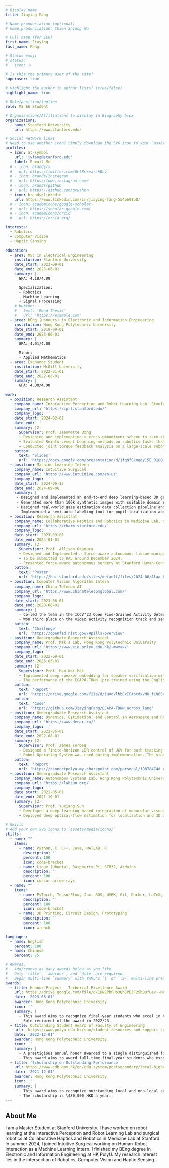 ```yaml
---
# Display name
title: Jiaying Fang

# Name pronunciation (optional)
# name_pronunciation: Chien Shiung Wu

# Full name (for SEO)
first_name: Jiaying
last_name: Fang

# Status emoji
# status:
#   icon: ☕️

# Is this the primary user of the site?
superuser: true

# Highlight the author in author lists? (true/false)
highlight_name: true

# Role/position/tagline
role: MS EE Student

# Organizations/Affiliations to display in Biography blox
organizations:
  - name: Stanford University
    url: https://www.stanford.edu/

# Social network links
# Need to use another icon? Simply download the SVG icon to your `assets/media/icons/` folder.
profiles:
  - icon: at-symbol
    url: 'jyfang@stanford.edu'
    label: E-mail Me
  # - icon: brands/x
  #   url: https://twitter.com/GetResearchDev
  # - icon: brands/instagram
  #   url: https://www.instagram.com/
  # - icon: brands/github
  #   url: https://github.com/gcushen
  - icon: brands/linkedin
    url: https://www.linkedin.com/in/jiaying-fang-554b691b8/
  # - icon: academicons/google-scholar
  #   url: https://scholar.google.com/
  # - icon: academicons/orcid
  #   url: https://orcid.org/

interests:
  - Robotics
  - Computer Vision
  - Haptic Sensing

education:
  - area: MSc in Electrical Engineering
    institution: Stanford University
    date_start: 2023-09-01
    date_end: 2025-06-01
    summary: |
      GPA: 4.18/4.00

      Specialization:
      - Robotics
      - Machine Learning
      - Signal Processing
    # button:
    #   text: 'Read Thesis'
    #   url: 'https://example.com'
  - area: BEng (Honours) in Electronic and Information Engineering
    institution: Hong Kong Polytechnic University
    date_start: 2019-09-01
    date_end: 2023-06-01
    summary: |
      GPA: 4.01/4.00

      Minor:
      - Applied Mathematics
  - area: Exchange Student
    institution: McGill University
    date_start: 2022-01-01
    date_end: 2022-08-01
    summary: |
      GPA: 4.00/4.00
      
work:
  - position: Research Assistant
    company_name: Interactive Perception and Robot Learning Lab, Stanford University 
    company_url: 'https://iprl.stanford.edu/'
    company_logo: ''
    date_start: 2024-02-01
    date_end: ''
    summary: |2-
      Supervisor: Prof. Jeannette Bohg
      - Designing and implementing a cross-embodiment scheme to zero-shot transfer a policy trained on videos of humans performing a task to a robot. To be submitted in January 2025, aiming for RSS 2025.
      - Evaluated Reinforcement Learning methods on robotics tasks that require fast reactive motions in Mujoco. This project is funded by Toyota Research Institute.
      - Conducted joint torque feedback analysis on a large-scale robotics dataset - DROID dataset. Presented important rules of haptic data collection in future large-scale distributed robotics dataset at Stanford cross-labs robotics meeting. 
    button:
      text: 'Slides'
      url: 'https://docs.google.com/presentation/d/1fqNfCkngdy15E_D1UGwR4o48xJiQogwx017seOpB4So/edit?usp=sharing'
  - position: Machine Learning Intern
    company_name: Intuitive Surgical
    company_url: 'https://www.intuitive.com/en-us'
    company_logo: ''
    date_start: 2024-06-17
    date_end: 2024-09-06
    summary: |
     - Designed and implemented an end-to-end deep learning-based 3D gaze estimation algorithm. The algorithm is robust to head motions, and it improves the gaze estimation performance by 84.5%.
     - Generated more than 100k synthetic images with suitable domain randomization in Blender for gaze estimation training.
     - Designed real-world gaze estimation data collection pipeline and conducted data collection. Conducted detailed analysis and visualization of the dataset.
     - Implemented a semi-auto labeling tool for pupil localization and segmentation using SAM2.
  - position: Research Assistant
    company_name: Collaborative Haptics and Robotics in Medicine Lab, Stanford University
    company_url: 'https://charm.stanford.edu/'
    company_logo: ''
    date_start: 2023-09-01
    date_end: 2024-01-01
    summary: |2-
      Supervisor: Prof. Allison Okamura
      - Designed and Implemented a force-aware autonomous tissue manipulation model using imitation learning with da-Vinci Research Kit (dVRK). The task completion rate of autonomous tissue retraction increased 50\% with haptic sensing. 
      - To be submitted to RAL around December 2024.
      - Presented force-aware autonomous surgery at Stanford Human-Centered Artificial Intelligence Conference 2024.
    button:
      text: 'Poster'
      url: 'https://hai.stanford.edu/sites/default/files/2024-06/Alaa_Eldin_and_Jiaying_Fang.pdf'
  - position: Computer Vision Algorithm Intern
    company_name: China Telecom AI
    company_url: 'https://www.chinatelecomglobal.com/'
    company_logo: ''
    date_start: 2023-06-01
    date_end: 2023-08-01
    summary: |
      - Co-led the team in the ICCV'23 Open Fine-Grained Activity Detection Challenge.
      - Won third place on the video activity recognition track and second place on the video activity detection track.
    button:
      text: 'Challenge'
      url: 'https://openfad.nist.gov/#pills-overview'
  - position: Undergraduate Research Assistant
    company_name: Prof. Mak's Lab, Hong Kong Polytechnic University
    company_url: 'https://www.eie.polyu.edu.hk/~mwmak/'
    company_logo: ''
    date_start: 2022-09-01
    date_end: 2023-03-01
    summary: |2-
      Supervisor: Prof. Man-Wai Mak
      - Implemented deep speaker embedding for speaker verification with a domain loss to alleviate the languages mismatch problem.
      - The performance of the ECAPA-TDNN (pre-trained using the English dataset) on the unlabelled Chinese dataset has improved by 10% with the MMD-based domain loss. Won the Honours Project Technical Excellence Award. 
    button:
      text: 'Report'
      url: 'https://drive.google.com/file/d/1u0oVlbbCxIFAbcdxVdU_fLN6S6T79gW6/view?usp=sharing'
    button:
      text: 'Code'
      url: 'https://github.com/JiayingFang/ECAPA-TDNN_across_lang'
  - position: Undergraduate Research Assistant
    company_name: Dynamics, Estimation, and Control in Aerospace and Robotics Lab, McGill University
    company_url: 'https://www.decar.ca/'
    company_logo: ''
    date_start: 2022-06-01
    date_end: 2022-08-01
    summary: |2-
      Supervisor: Prof. James Forbes
      - Designed a finite-horizon LQR control of UGV for path tracking.
      - Robot Operating System was used during implementation. The state of UGV was represented as an element of direct Euclidean isometries, SE(2). 
    button:
      text: 'Report'
      url: 'https://connectpolyu-my.sharepoint.com/personal/19078474d_connect_polyu_hk/_layouts/15/onedrive.aspx?id=%2Fpersonal%2F19078474d%5Fconnect%5Fpolyu%5Fhk%2FDocuments%2FLQR%5FController%5FDesign%5FReport%5FJiayingFang%2Epdf&parent=%2Fpersonal%2F19078474d%5Fconnect%5Fpolyu%5Fhk%2FDocuments&ga=1'
  - position: Undergraduate Research Assistant
    company_name: Autonomous Systems Lab, Hong Kong Polytechnic University
    company_url: 'https://labsun.org/'
    company_logo: ''
    date_start: 2021-05-01
    date_end: 2021-10-01
    summary: |2-
      Supervisor: Prof. Yuxiang Sun
      - Developed a deep learning-based integration of monocular visual odometry and multi-object tracking.
      - Deployed deep optical-flow estimation for localization and 3D object detection models for 3D multi-object tracking.

# Skills
# Add your own SVG icons to `assets/media/icons/`
skills:
  - name: ""
    items:
      - name: Python, C, C++, Java, MATLAB, R
        description: ''
        percent: 100
        icon: code-bracket
      - name: Linux (Ubuntu), Raspberry Pi, STM32, Arduino
        description: ''
        percent: 100
        icon: cursor-arrow-rays
  - name: ""
    items:
      - name: PyTorch, TensorFlow, Jax, ROS, dVRK, Git, Docker, LaTeX, Blender, Mujoco, Gazebo, AutoCAD, SolidWorks
        description: ''
        percent: 100
        icon: code-bracket
      - name: 3D Printing, Circuit Design, Prototyping
        description: ''
        percent: 100
        icon: wrench

languages:
  - name: English
    percent: 100
  - name: Chinese
    percent: 75

# Awards.
#   Add/remove as many awards below as you like.
#   Only `title`, `awarder`, and `date` are required.
#   Begin multi-line `summary` with YAML's `|` or `|2-` multi-line prefix and indent 2 spaces below.
awards:
  - title: Honour Project - Technical Excellence Award
    url: https://drive.google.com/file/d/1HNEPbPHb3QhJPEJF25b8ufUav--McnfZ/view?usp=sharing
    date: '2023-06-01'
    awarder: Hong Kong Polytechnic University
    icon: ''
    summary: |
      - This award aims to recognize final-year students who excel in their Honours Project. 
      - Sole recipient of the award in 2022/23.
  - title: Outstanding Student Award of Faculty of Engineering
    url:  https://www.polyu.edu.hk/sao/student-resources-and-support-section/scholarships/outstanding-student-award-scheme/awardees-sharing/
    date: '2022-12-01'
    awarder: Hong Kong Polytechnic University
    icon: ''
    summary: |
      - A prestigious annual honor awarded to a single distinguished final-year undergraduate student within the Faculty of Engineering, Hong Kong Polytechnic University.
      - This award aims to award full-time final-year students who excel in both academic and non-academic pursuits during their studies.
  - title: 'Scholarship on Outstanding Performance'
    url: https://www.edb.gov.hk/en/edu-system/postsecondary/local-higher-edu/publicly-funded-programmes/scholarship.html
    date: '2021-12-01'
    awarder: Hong Kong Polytechnic University
    icon: ''
    summary: |
      - This award aims to recognize outstanding local and non-local students studying Hong Kong.
      - The scholarship is \$80,000 HKD a year.
---
```


## About Me

I am a Master Student at Stanford University. I have worked on robot learning at the Interactive Perception and Robot Learning Lab and surgical robotics at Collaborative Haptics and Robotics in Medicine Lab at Stanford. In summer 2024, I joined Intuitive Surgical working on Human-Robot Interaction as a Machine Learning Intern. I finished my BEng degree in Electronic and Information Engineering at HK PolyU. My research interest lies in the intersection of Robotics, Computer Vision and Haptic Sensing.
